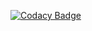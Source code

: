 [![Codacy Badge](https://app.codacy.com/project/badge/Grade/615cab37b17b4c5ea8c02de3ba468905)](https://app.codacy.com/gh/LanchesThomas/bilemo/dashboard?utm_source=gh&utm_medium=referral&utm_content=&utm_campaign=Badge_grade)